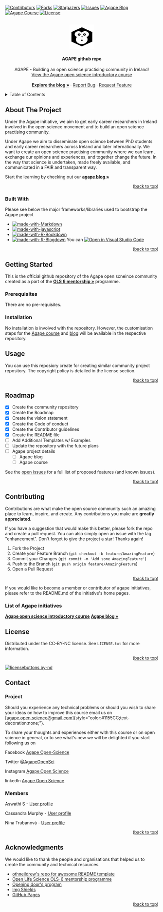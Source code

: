 <!-- Adapted from othneildrew's git See: https://github.com/https://github.com/othneildrew/Best-README-Template ->
<a name="readme-top"></a>
[![Open Source Love](https://badges.frapsoft.com/os/v3/open-source.svg?v=103)](https://github.com/ellerbrock/open-source-badges/) 
<!-- PROJECT SHIELDS -->
<!--
*** I'm using markdown "reference style" links for readability.
*** Reference links are enclosed in brackets [ ] instead of parentheses ( ).
*** See the bottom of this document for the declaration of the reference variables
*** for contributors-url, forks-url, etc. This is an optional, concise syntax you may use.
*** https://www.markdownguide.org/basic-syntax/#reference-style-links
-->
[![Contributors][contributors-shield]][contributors-url]
[![Forks][forks-shield]][forks-url]
[![Stargazers][stars-shield]][stars-url]
[![Issues][issues-shield]][issues-url]
[![Agape Blog][blog-shield]][blog-url]
[![Agape Course][course-shield]][course-url]
[![License][license-shield]][license-url]


<!-- PROJECT LOGO -->
<br />
<div align="center">
  <a href="https://github.com/agapeopenscience/OLS-6-Ireland">
    <img src="img/agapecover.png" alt="Logo" width="80" height="80">
  </a>

  <h4 align="center">AGAPE github repo</h4>
  <p align="center">
    AGAPE - Building an open science practising community in Ireland!
    <br />
    	<a href="www.agapeopenscience.com">View the Agape open science introductory course</a>
    <br />
    <br />
    <a href="https://agape-openscience-blog.netlify.app"><strong>Explore the blog »</strong></a>
	·
    <a href="https://github.com/agapeopenscience/OLS-6-Ireland/issues">Report Bug</a>
    ·
    <a href="https://github.com/agapeopenscience/OLS-6-Ireland/issues">Request Feature</a>
  </p>
</div>



<!-- TABLE OF CONTENTS -->
<details>
  <summary>Table of Contents</summary>
  <ol>
    <li>
      <a href="#about-the-Agape-project">About The Agape Project</a>
      <ul>
        <li><a href="#built-with">Built With</a></li>
      </ul>
    </li>
    <li>
      <a href="#getting-started">Getting Started</a>
      <ul>
        <li><a href="#prerequisites">Prerequisites</a></li>
        <li><a href="#installation">Installation</a></li>
      </ul>
    </li>
    <li><a href="#usage">Usage</a></li>
    <li><a href="#roadmap">Roadmap</a></li>
    <li><a href="#contributing">Contributing</a></li>
    <li><a href="#license">License</a></li>
    <li><a href="#contact">Contact</a></li>
    <li><a href="#acknowledgments">Acknowledgments</a></li>
  </ol>
</details>



<!-- ABOUT THE PROJECT -->
## About The Project

<!-- [![Product Name Screen Shot][product-screenshot]](https://example.com)-->

Under the Agape initiative, we aim to get early career researchers in Ireland involved in the open science movement and to build an open science practising community. 

Under Agape we aim to disseminate open science between PhD students and early career researchers across Ireland and later internationally. We want to create an open science practising community where we can learn, exchange our opinions and experiences, and together change the future. In the way that science is undertaken, made freely available, and communicated in a FAIR and transparent way.

Start the learning by checking out our <a href="https://agape-openscience-blog.netlify.app"><strong> agape blog »</strong></a>

<p align="right">(<a href="#readme-top">back to top</a>)</p>



### Built With

Please see below the major frameworks/libraries used to bootstrap the Agape project

* [![made-with-Markdown](https://img.shields.io/badge/Made%20with-Markdown-1f425f.svg)](http://commonmark.org)
* [![made-with-javascript](https://img.shields.io/badge/Made%20with-JavaScript-1f425f.svg)](https://www.javascript.com)
* [![made-with-R-Bookdown](https://img.shields.io/badge/Made%20with-R%20bookdown-lightgrey)](https://github.com/agapeopenscience/OLS-6-Ireland/)
* [![made-with-R-Blogdown](https://img.shields.io/badge/Made%20with-R%20blogdown%20-orange)](https://github.com/sa1987/OpenDoorProject)
You can  [![Open in Visual Studio Code](https://open.vscode.dev/badges/open-in-vscode.svg)](https://open.vscode.dev/Naereen/badges)

<p align="right">(<a href="#readme-top">back to top</a>)</p>



<!-- GETTING STARTED -->
## Getting Started

This is the official github repository of the Agape open scneince community created as a part of the <a href="https://openlifesci.org/ols-6"><strong> OLS 6 mentorship »</strong></a> programme.

### Prerequisites

There are no pre-requisites.
### Installation

No installation is involved with the repository. However, the customisation steps for the [Agape course](https://github.com/sa1987/OpenDoorProject) and [blog](https://github.com/sa1987/agape-openscience-blog) will be available in the respective repository.

<!-- USAGE EXAMPLES -->
## Usage

You can use this reposiory create for creating similar community project repository. The copyright policy is detailed in the license section.

<p align="right">(<a href="#readme-top">back to top</a>)</p>



<!-- ROADMAP -->
## Roadmap

- [x] Create the community repository
- [x] Create the Roadmap
- [x] Create the vision statement
- [x] Create the Code of conduct
- [x] Create the Contributor guidelines
- [x] Create the README file
- [ ] Add Additional Templates w/ Examples
- [ ] Update the repository with the future plans
- [ ] Agape project details
    - [ ] Agape blog
    - [ ] Agape course

See the [open issues](https://github.com/agapeopenscience/OLS-6-Ireland/issues) for a full list of proposed features (and known issues).

<p align="right">(<a href="#readme-top">back to top</a>)</p>



<!-- CONTRIBUTING -->
## Contributing

Contributions are what make the open source community such an amazing place to learn, inspire, and create. Any contributions you make are **greatly appreciated**.

If you have a suggestion that would make this better, please fork the repo and create a pull request. You can also simply open an issue with the tag "enhancement".
Don't forget to give the project a star! Thanks again!

1. Fork the Project
2. Create your Feature Branch (`git checkout -b feature/AmazingFeature`)
3. Commit your Changes (`git commit -m 'Add some AmazingFeature'`)
4. Push to the Branch (`git push origin feature/AmazingFeature`)
5. Open a Pull Request

<p align="right">(<a href="#readme-top">back to top</a>)</p>

If you would like to become a member or contributor of agape initiatives, please refer to the README.md of the initiative's home pages.

### List of Agape initiatives
<a href="www.agapeopenscience.com"><strong>Agape open science introductory course</strong></a>
  <a href="https://agape-openscience-blog.netlify.app"><strong>Agape blog »</strong></a>

<!-- LICENSE -->
## License

Distributed under the CC-BY-NC license. See `LICENSE.txt` for more information.

<p align="right">(<a href="#readme-top">back to top</a>)</p>

[![licensebuttons by-nd](https://licensebuttons.net/l/by-nd/3.0/88x31.png)](https://creativecommons.org/licenses/by-nd/4.0)

<!-- CONTACT -->
## Contact
### Project
Should you experience any technical problems or should you wish to share your ideas on how to improve this course email us on [[agape.open.science\@gmail.com](mailto:agape.open.science@gmail.com)]{style="color:#1155CC;text-decoration:none;"}.

To share your thoughts and experiences either with this course or on open science in general, or to see what's new we will be delighted if you start following us on

Facebook [Agape Open-Science](https://facebook.com/AgapeOpen-Science)

Twitter [@AgapeOpenSci](https://twitter.com/AgapeOpenSci)

Instagram [Agape.Open.Science](https://www.instagram.com/Agape.Open.Science)

linkedIn [Agape Open Science](https://www.linkedin.com/company/agape-open-science/)

### Members
Aswathi S - [User profile](https://osf.io/t5vem/)

Cassandra Murphy - [User profile](https://orcid.org/0000-0003-1332-359X)

Nina Trubanová - [User profile](https://orcid.org/0000-0001-8156-3304)

<p align="right">(<a href="#readme-top">back to top</a>)</p>



<!-- ACKNOWLEDGMENTS -->
## Acknowledgments

We would like to thank the people and organisations that helped us to create the community and technical resources.

* [othneildrew's repo for awesome README template]( https://github.com/https://github.com/othneildrew/Best-README-Template)
* [Open LIfe Science OLS-6 mentorship programme ](https://openlifesci.org/ols-6)
* [Opening door's program](https://www.insight-centre.org/opening-doors-online-course-for-europe-will-reimagine-phd-education/)
* [Img Shields](https://shields.io)
* [GitHub Pages](https://pages.github.com)

<p align="right">(<a href="#readme-top">back to top</a>)</p>



<!-- MARKDOWN LINKS & IMAGES -->
<!-- https://www.markdownguide.org/basic-syntax/#reference-style-links -->
[contributors-shield]: https://img.shields.io/github/contributors/agapeopenscience/OLS-6-Ireland.svg?style=for-the-badge
[contributors-url]: https://github.com/agapeopenscience/OLS-6-Ireland/graphs/contributors
[forks-shield]: https://img.shields.io/github/forks/agapeopenscience/OLS-6-Ireland.svg?style=for-the-badge
[forks-url]: https://github.com/agapeopenscience/OLS-6-Ireland/network/members
[stars-shield]: https://img.shields.io/github/stars/agapeopenscience/OLS-6-Ireland.svg?style=for-the-badge
[stars-url]: https://github.com/agapeopenscience/OLS-6-Ireland/stargazers
[issues-shield]: https://img.shields.io/github/issues/agapeopenscience/OLS-6-Ireland.svg?style=for-the-badge
[issues-url]: https://github.com/agapeopenscience/OLS-6-Ireland/issues
[license-shield]: https://licensebuttons.net/l/by-nd/3.0/88x31.png
[license-url]: https://github.com/agapeopenscience/OLS-6-Ireland/blob/main/LICENSE
[linkedin-shield]: https://img.shields.io/badge/-LinkedIn-black.svg?style=for-the-badge&logo=linkedin&colorB=555
[blog-shield]: https://img.shields.io/badge/Made%20with-R%20blogdown%20-orange
[blog-url]: https://github.com/agapeopenscience/OLS-6-Ireland/

[course-shield]: https://img.shields.io/badge/Made%20with-R%20bookdown-lightgrey
[course-url]: https://github.com/sa1987/OpenDoorProject

